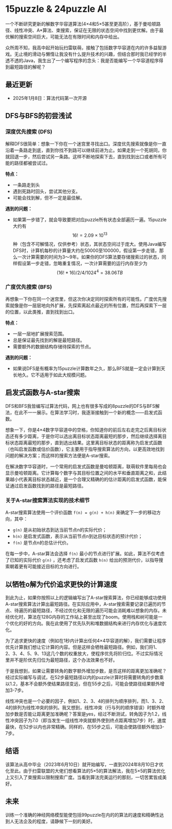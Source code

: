 # 15puzzle & 24puzzle AI

一个不断研究更新的解数字华容道算法(4×4和5×5甚至更高阶），基于曼哈顿路径、线性冲突、A*算法、束搜索，保证在无限的状态空间中找到更优解。由于最优解的搜索空间巨大，可能无法在有限时间和内存中给出。

众所周不知，我高中起开始玩扫雷联萌，接触了包括数字华容道在内的许多益智游戏。无止境的滑动与懒惰让我没有什么提升技术的兴趣，但结合那时我已经学的半透不透的Java，我生出了一个编写程序的念头：我是否能编写一个华容道程序得到最短路径的解呢？

## 最近更新

- 2025年1月8日：算法代码第一次开源

## DFS与BFS的初尝浅试

### 深度优先搜索 (DFS)

解释DFS很简单：想象一下你在一个迷宫里寻找出口。深度优先搜索就像是你一直沿着一条路走到底，直到你找不到路可以继续前进为止。如果走到一个死胡同，你就回退一步，然后尝试另一条路。这样不断地探索下去，直到找到出口或者所有可能的路径都被尝试过。

**特点：**
- 一条路走到头
- 遇到死路时回头，尝试其他分支。
- 可能会找到解，但不一定是最佳解。

**遇到的问题：**
- 如果第一步错了，就会导致要把对应puzzle所有状态全部遍历一遍。15puzzle大约有 $$16! = 2.09 \times 10^{13}$$ 种（包含不可解情况，仅供参考）状态，其状态空间过于庞大。使用Java编写DFS时，计算机每秒的计算量大约在50000至100000，假设第一步走错，那么一次计算需要的时间为3～9年。如果你的DFS算法要存储搜索过的状态，同样假设第一步走错，忽略重复情况，一次计算需要的运行内存至少为 $$(16!*16)/2/4/1024^4=38.06TB$$

### 广度优先搜索 (BFS)

再想象一下你在同一个迷宫里，但这次你决定同时探索所有的可能性。广度优先搜索就像是你一层层地向外扩展，先探索离起点最近的所有位置，然后再探索下一层的位置，以此类推，直到找到出口。

**特点：**
- 一层一层地扩展搜索范围。
- 总是保证最先找到的解是最短路径。
- 需要额外的数据结构存储待探索的节点。

**遇到的问题：**
- 如果说DFS是有概率为15puzzle计算数年之久，那么BFS就是一定会计算到天长地久。它不适用于如此大规模问题。

## 启发式函数与A-star搜索

DFS和BFS我皆编写过算法代码，网上也有很多写成的8puzzle的DFS与BFS解法，在此不一一展示。在算法学习时，我逐渐接触到一个新的概念——启发式函数。

想象一下，你是4×4数字华容道中的空格，你知道你的前后左右走完之后离目标状态还有多少距离，于是你可以选出离目标状态距离最短的那步，然后继续选择离目标状态距离最短的那步，直到选出结果。这里离目标状态的距离称为启发式函数（也叫启发函数或估价函数），它主要用于指导搜索算法的方向，以更高效地找到问题的解决方案；而这样的搜索方法便是A-star搜索。

在解决数字华容道时，一个常用的启发式函数是曼哈顿距离，联萌软件里每局也会显示曼哈顿距离。它计算每个数字与其目标位置之间的水平和垂直距离之和，此结果越小代表离目标状态越近，是一个合理又精确的的估计距离的启发式函数，能保证通过启发函数找到的路径是最短路径。

### 关于A-star搜索算法实现的技术细节

A-star搜索算法使用一个评价函数 `f(n) = g(n) + h(n)`  来确定下一步的移动方向，其中：
- `g(n)`  是从初始状态到达当前节点n的实际代价；
- `h(n)`  是启发式函数，表示从当前节点n到达目标状态的预计代价；
- `f(n)`  是节点n的总估计代价。

在每一步中，A-star算法会选择 `f(n)`  最小的节点进行扩展。如此，算法不仅考虑了已知的实际代价 `g(n)` ，还考虑了启发式函数 `h(n)`  给出的预测代价，以指导搜索朝着更有可能接近目标的方向进行。

## 以牺牲o解为代价追求更快的计算速度

到此为止，如果你按照以上的逻辑编写出了A-star搜索算法，你已经能够成功使用A-star搜索算法计算出最短路径。在实际应用中，A-star搜索需要记录已遍历的节点、待遍历的最短路径，不经过优化和无限的遍历可能会消耗难以想象的内存。未经优化时，算法在128G内存的工作站上甚至出现了boom。使用栈和树可能是一个优化的好的方向。我在此使用了优先队列和堆数据结构来进行内存优化与速度优化。

为了追求更快的速度（例如在1秒内计算出任何4×4华容道的解），我们需要让程序优先计算我们想让它计算的内容。但是这样会牺牲最短路径。例如，我们将1、2、3、4、5、9、13这几个数的权重放大，使程序优先将阶归位。不过实际情况里并不是阶优先归位为最短路径，这个办法效果也不好。

于是我想到，如果让需要转角的数字额外增加步数，是否这样的距离更加准确呢？经过实际编写与调试，在52步最短路径以内的puzzle计算时将需要转角的步数乘以1.2，基本不会额外使结果路径变远，但在55步之后，可能会使路径结果额外增加3-7步。

线性冲突也是一个必要的因子，例如1、2、3、4的排列为顺序排列，而1、3、2、4的排列为线性冲突的排列。我又想到，线性冲突（行与列的顺序错误）时额外增加步数是否能让距离更加准确呢？答案是yes，经过不断测试，转角因子为1.2，线性冲突因子为7.0（即当发生一组线性冲突就额外使到终点距离增加7步）时，速度最快，在52步以内也非常精确。同样的，在55步之后，可能会使路径额外增加3-7步。

## 结语

该算法从高中毕业（2023年6月10日）就开始编写，一直到2024年8月10日才优化至此。由于扫雷联盟的大佬们想看算法的5×5的算法解法，我在5×5的算法优化上又引入了束搜索以限制搜索广度。当看到算法完美运行的那刻，一切苦累皆成美好。

## 未来

训练一个准确的神经网络模型能使包括99puzzle在内的的算法的速度和精确性达到人无法企及的程度，请静候下一刻的美好。
